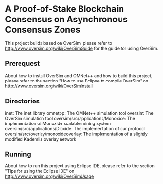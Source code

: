 # A Proof-of-Stake Blockchain Consensus on Asynchronous Consensus Zones

This project builds based on OverSim, please refer to http://www.oversim.org/wiki/OverSimGuide for the guide for using OverSim.

## Prerequest
About how to install OverSim and OMNet++ and how to build this project, please refer to the section "How to use Eclipse to compile OverSim" on http://www.oversim.org/wiki/OverSimInstall

## Directories
inet: The inet library
omnetpp: The OMNet++ simulation tool
oversim: The OverSim simulation tool
oversim/src/applications/Monoxide: The implementation of Monoxide scalable mining system
oversim/src/applications/Dioxide: The implementation of our protocol
oversim/src/overlay/monoxideoverlay: The implementation of a slightly modified Kademlia overlay network

## Running
About how to run this project using Eclipse IDE, please refer to the section "Tips for using the Eclipse IDE" on http://www.oversim.org/wiki/OverSimUsage


